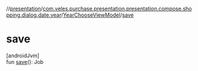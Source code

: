 //[presentation](../../../index.md)/[com.veles.purchase.presentation.presentation.compose.shopping.dialog.date.year](../index.md)/[YearChooseViewModel](index.md)/[save](save.md)

# save

[androidJvm]\
fun [save](save.md)(): Job
